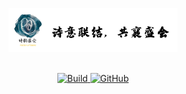 <p align="center">
  <picture>
  <img src="./img/logo.png" height="70">
  </picture>
  <br/>
  <br/>
</p>

<p align="center">
    <a href="">
        <img alt="Build" src="https://img.shields.io/circleci/build/github/huggingface/transformers/main">
    </a>
    <a href="https://github.com/huggingface/transformers/blob/main/LICENSE">
        <img alt="GitHub" src="https://img.shields.io/github/license/huggingface/transformers.svg?color=blue">
    </a>
</p>
